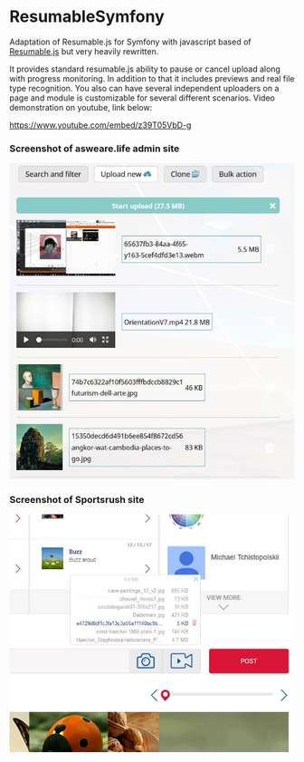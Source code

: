 # ResumableSymfony
Adaptation of Resumable.js for Symfony with javascript based of <a href="https://github.com/23/resumable.js/">Resumable.js</a> but very heavily rewritten.  

It provides standard resumable.js ability to pause or cancel upload along with progress monitoring. In addition to that it includes previews and real file type recognition. You also can have several independent uploaders on a page and module is customizable for several different scenarios. 
Video demonstration on youtube, link below:

https://www.youtube.com/embed/z39T05VbD-g

### Screenshot of asweare.life admin site


<img src="https://github.com/Dodotree/ResumableSymfony/blob/master/Capture11.JPG?raw=true">

### Screenshot of Sportsrush site


<img src="https://github.com/Dodotree/ResumableSymfony/blob/master/Capture8.JPG?raw=true">
